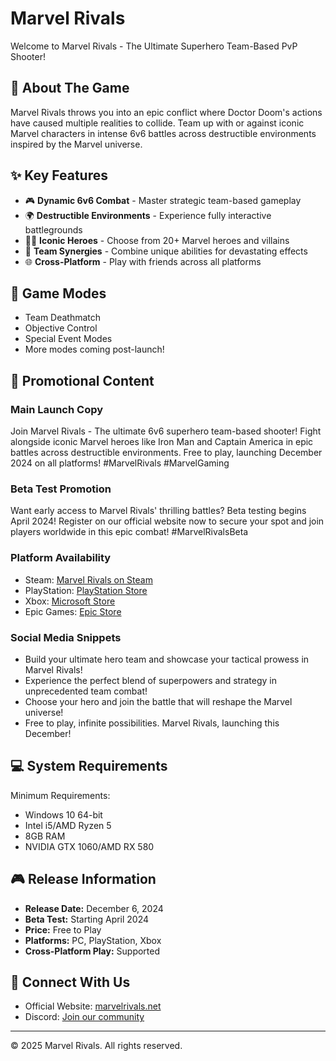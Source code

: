 # Marvel Rivals

Welcome to Marvel Rivals - The Ultimate Superhero Team-Based PvP Shooter!

## 🌟 About The Game

Marvel Rivals throws you into an epic conflict where Doctor Doom's actions have caused multiple realities to collide. Team up with or against iconic Marvel characters in intense 6v6 battles across destructible environments inspired by the Marvel universe.

## ✨ Key Features

- 🎮 **Dynamic 6v6 Combat** - Master strategic team-based gameplay
- 🌍 **Destructible Environments** - Experience fully interactive battlegrounds
- 🦸‍♂️ **Iconic Heroes** - Choose from 20+ Marvel heroes and villains
- 🤝 **Team Synergies** - Combine unique abilities for devastating effects
- 🌐 **Cross-Platform** - Play with friends across all platforms

## 🎯 Game Modes

- Team Deathmatch
- Objective Control
- Special Event Modes
- More modes coming post-launch!

## 📱 Promotional Content

### Main Launch Copy
Join Marvel Rivals - The ultimate 6v6 superhero team-based shooter! Fight alongside iconic Marvel heroes like Iron Man and Captain America in epic battles across destructible environments. Free to play, launching December 2024 on all platforms! #MarvelRivals #MarvelGaming

### Beta Test Promotion
Want early access to Marvel Rivals' thrilling battles? Beta testing begins April 2024! Register on our official website now to secure your spot and join players worldwide in this epic combat! #MarvelRivalsBeta

### Platform Availability
- Steam: [Marvel Rivals on Steam](https://store.steampowered.com/app/2767030/Marvel_Rivals/)
- PlayStation: [PlayStation Store](https://store.playstation.com/en-us/concept/10010451/)
- Xbox: [Microsoft Store](https://www.microsoft.com/store/productid/9n8pmw7qmd3d)
- Epic Games: [Epic Store](https://store.epicgames.com/p/marvel-rivals-182004)

### Social Media Snippets
- Build your ultimate hero team and showcase your tactical prowess in Marvel Rivals!
- Experience the perfect blend of superpowers and strategy in unprecedented team combat!
- Choose your hero and join the battle that will reshape the Marvel universe!
- Free to play, infinite possibilities. Marvel Rivals, launching this December!

## 💻 System Requirements

Minimum Requirements:
- Windows 10 64-bit
- Intel i5/AMD Ryzen 5
- 8GB RAM
- NVIDIA GTX 1060/AMD RX 580

## 🎮 Release Information

- **Release Date:** December 6, 2024
- **Beta Test:** Starting April 2024
- **Price:** Free to Play
- **Platforms:** PC, PlayStation, Xbox
- **Cross-Platform Play:** Supported

## 📮 Connect With Us

- Official Website: [marvelrivals.net](https://marvelrivals.net)
- Discord: [Join our community](https://discord.gg/marvelrivals)

---

© 2025 Marvel Rivals. All rights reserved.
